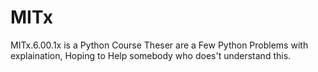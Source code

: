 # MITx
MITx.6.00.1x is a Python Course
Theser are a Few Python Problems with explaination, Hoping to Help somebody who does't understand this.
